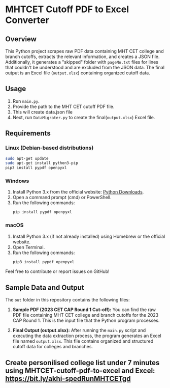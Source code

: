 # MHTCET Cutoff PDF to Excel Converter

## Overview
This Python project scrapes raw PDF data containing MHT CET college and branch cutoffs, extracts the relevant information, and creates a JSON file. Additionally, it generates a "skipped" folder with `pageNo.txt` files for lines that couldn't be understood and are excluded from the JSON data. The final output is an Excel file (`output.xlsx`) containing organized cutoff data.

## Usage
1. Run `main.py`.
2. Provide the path to the MHT CET cutoff PDF file.
3. This will create data.json file
4. Next, run `DataMigrater.py` to create the final(`output.xlsx`) Excel file.

## Requirements
### Linux (Debian-based distributions)
```bash
sudo apt-get update
sudo apt-get install python3-pip
pip3 install pypdf openpyxl
```

### Windows
1. Install Python 3.x from the official website: [Python Downloads](https://www.python.org/downloads/).
2. Open a command prompt (cmd) or PowerShell.
3. Run the following commands:
   ```bash
   pip install pypdf openpyxl
   ```

### macOS
1. Install Python 3.x (if not already installed) using Homebrew or the official website.
2. Open Terminal.
3. Run the following commands:
   ```bash
   pip3 install pypdf openpyxl
   ```

Feel free to contribute or report issues on GitHub!

## Sample Data and Output

The `out` folder in this repository contains the following files:

1. **Sample PDF (2023 CET CAP Round 1 Cut-off):** You can find the raw PDF file containing MHT CET college and branch cutoffs for the 2023 CAP Round 1. This is the input file that the Python program processes.

2. **Final Output (output.xlsx):** After running the `main.py` script and executing the data extraction process, the program generates an Excel file named `output.xlsx`. This file contains organized and structured cutoff data for colleges and branches.

## Create personilised college list under 7 minutes using MHTCET-cutoff-pdf-to-excel and Excel: https://bit.ly/akhi-spedRunMHTCETgd

